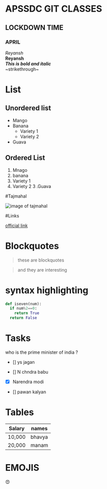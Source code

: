 # APSSDC GIT CLASSES
## LOCKDOWN TIME
### APRIL 

*Reyansh*<br>
**Reyansh**<br>
***This is bold and italic***<br>
~strikethrough~<br>

# List 
## Unordered list
* Mango
* Banana
  * Variety 1
  * Variety 2
* Guava

## Ordered List
1. Mnago
2. banana
  1. Variety 1
  2. Variety 2
3 .Guava




#Tajmahal

![image of tajmahal](https://image.shutterstock.com/image-photo/taj-mahal-ivorywhite-marble-mausoleum-260nw-400068991.jpg)


#Links

[official link](https://git-scm.com)


# Blockquotes

> these are blockquotes

> and they are interesting



# syntax highlighting


```python
def iseven(num):
  if num%2==0:
    return True
  return False
 ```


# Tasks

who is the prime minister of india ?

- [] ys jagan

- [] N chndra babu

- [x] Narendra modi

- [] pawan kalyan

# Tables

Salary | names
-------|-------
10,000 | bhavya
20,000 | manam


# EMOJIS
:heart_eyes:
